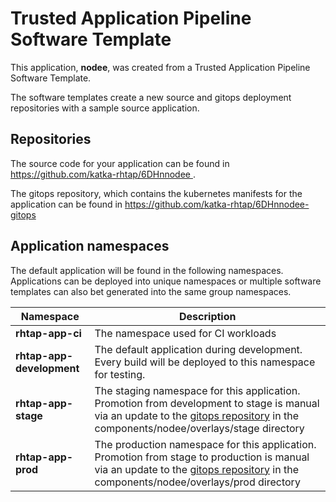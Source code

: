 # Trusted Application Pipeline Software Template

This application, **nodee**, was created from a Trusted Application Pipeline Software Template.

The software templates create a new source and gitops deployment repositories with a sample source application. 

## Repositories

The source code for your application can be found in [https://github.com/katka-rhtap/6DHnnodee ](https://github.com/katka-rhtap/6DHnnodee ).
 
The gitops repository, which contains the kubernetes manifests for the application can be found in 
[https://github.com/katka-rhtap/6DHnnodee-gitops ](https://github.com/katka-rhtap/6DHnnodee-gitops ) 

## Application namespaces 

The default application will be found in the following namespaces. Applications can be deployed into unique namespaces or multiple software templates can also bet generated into the same group namespaces.  

|  Namespace   |  Description   |  
| -------- | -------- |
| **rhtap-app-ci** | The namespace used for CI workloads |
| **rhtap-app-development** | The default application during development. Every build will be deployed to this namespace for testing. |
| **rhtap-app-stage** | The staging namespace for this application. Promotion from development to stage is manual via an update to the [gitops repository](https://github.com/katka-rhtap/6DHnnodee-gitops ) in the components/nodee/overlays/stage directory |
| **rhtap-app-prod** | The production namespace for this application. Promotion from stage to production is manual via an update to the [gitops repository](https://github.com/katka-rhtap/6DHnnodee-gitops ) in the components/nodee/overlays/prod directory |